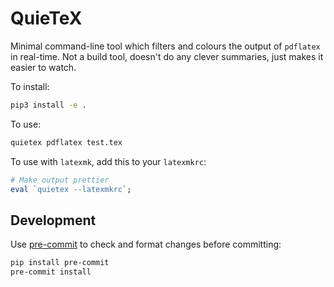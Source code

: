 # QuieTeX

Minimal command-line tool which filters and colours the output of `pdflatex` in real-time.
Not a build tool, doesn't do any clever summaries, just makes it easier to watch.

To install:
```bash
pip3 install -e .
```

To use:
```bash
quietex pdflatex test.tex
```

To use with `latexmk`, add this to your `latexmkrc`:
```perl
# Make output prettier
eval `quietex --latexmkrc`;
```


## Development
Use [pre-commit](https://pre-commit.com) to check and format changes before committing:
```bash
pip install pre-commit
pre-commit install
```
